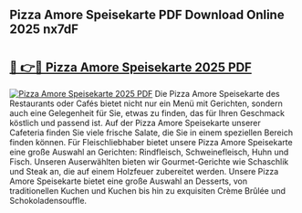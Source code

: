 ## Pizza Amore Speisekarte PDF Download Online 2025 nx7dF

# <h2><a href="http://gcbmr0.nevu.top/?p=Pizza+Amore+Speisekarte">🔗 👉🔴 Pizza Amore Speisekarte 2025 PDF</a></h2>

[![Pizza Amore Speisekarte 2025 PDF](https://i.imgur.com/dBaPXMq.png)](http://gcbmr0.nevu.top/?p=Pizza+Amore+Speisekarte)
Die Pizza Amore Speisekarte des Restaurants oder Cafés bietet nicht nur ein Menü mit Gerichten, sondern auch eine Gelegenheit für Sie, etwas zu finden, das für Ihren Geschmack köstlich und passend ist. Auf der Pizza Amore Speisekarte unserer Cafeteria finden Sie viele frische Salate, die Sie in einem speziellen Bereich finden können. Für Fleischliebhaber bietet unsere Pizza Amore Speisekarte eine große Auswahl an Gerichten: Rindfleisch, Schweinefleisch, Huhn und Fisch. Unseren Auserwählten bieten wir Gourmet-Gerichte wie Schaschlik und Steak an, die auf einem Holzfeuer zubereitet werden. Unsere Pizza Amore Speisekarte bietet eine große Auswahl an Desserts, von traditionellen Kuchen und Kuchen bis hin zu exquisiten Crème Brûlée und Schokoladensouffle.
